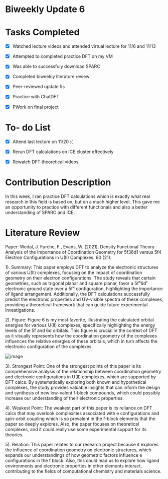 # Biweekly Update 6


# Tasks Completed
- [x] Watched lecture videos and attended virtual lecture for 11/6 and 11/13
- [x] Attempted to completed practice DFT on my VM
- [x] Was able to successfuly download SPARC
- [x] Completed biweekly literature review
- [x] Peer-reviewed update 5s
- [x] Practice with ChatDFT
- [x] PWork on final project



# To- do List
- [x] Attend last lecture on 11/20 :(
- [x] Rerun DFT calculations on ICE cluster effectively
- [x] Rewatch DFT theoretical videos


# Contribution Description
In this week, I ran practice DFT calculations which is exactly what real research in this field is based on, but on a much higher level.
This gave me an opportunity to practice with different functionals and also a better understanding of SPARC and ICE. 

# Literature Review
Paper: Wedal, J. Furche, F., Evans, W. (2021). Density Functional Theory Analysis of the Importance of Coordination Geometry
for 5f36d1 versus 5f4 Electron Configurations in U(II) Complexes. 60 (21).

1). Summary: This paper employs DFT to analyze the electronic structures of various U(II) complexes, focusing on the impact of
coordination geometry on their electron configurations. The study reveals that certain geometries, such as trigonal planar and square
planar, favor a 5f³6d¹ electronic ground state over a 5f⁴ configuration, highlighting the importance of ligand arrangement.
Additionally, the DFT calculations successfully predict the electronic properties and UV-visible spectra of these complexes, providing a theoretical
framework that can guide future experimental investigations.

2). Figure: Figure 6 is my most favorite, illustrating the calculated orbital energies for various U(II) complexes, specifically highlighting the energy levels
of the 5f and 6d orbitals. This figure is crucial in the context of DFT as it visually represents how the coordination geometry of the complexes
influences the relative energies of these orbitals, which in turn affects the electronic configuration of the complexes.



![image](https://github.com/user-attachments/assets/b68bf57c-b727-4e1b-b690-f3127446d61b)




3). Strongest Point: One of the strongest points of this paper is its comprehensive analysis of the relationship between coordination geometry and electronic configurations
in U(II) complexes, which are supported by DFT calcs. By systematically exploring both known and hypothetical complexes, the study provides valuable insights
that can inform the design and synthesis of new low-valent f-block compounds, which could possibly increase our understanding of their electronic properties.


4). Weakest Point: The weakest part of this paper is its reliance on DFT calcs that may overlook complexities associated with e configurations and spin-orbit coupling
which is so prevalent in the f-block elements that the paper so deeply explores. Also, the paper focuses on theoretical complexes, and it could really use some 
experimental support for its theories. 


5). Relation: This paper relates to our research project because it explores the influence of coordination geometry on electronic structures, which expands our understandings
of how geometric factors influence e configurations in the f block. Also, this could lead us to explore how ligand environments and electronic properties in other elements interact,
contributing to the fields of computational chemistry and materials science. 

